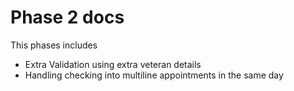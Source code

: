 # Phase 2 docs

This phases includes

- Extra Validation using extra veteran details
- Handling checking into multiline appointments in the same day
